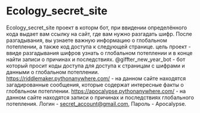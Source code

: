 # Ecology_secret_site
Ecology_secret_site
проект в которм бот, при ввидении определённого кода выдает вам ссылку на сайт,
где вам нужно разгадать шифр. После разгадывания, вы узнаете важную информацию о глобальном потеплении,
а также код доступа к следующей странице.
цель проект - ввиде разгадывания шифров узнать о глобальном потеплении и в конце найти записи о причинах и последствиях.
@giffter_new_year_bot - бот который просит коды доступа для доступа к страницам с шифрами и данными о глобальном потеплении.
https://riddlemaker.pythonanywhere.com/ - на данном сайте находятся загадированные сообщения, которые содержат интересные факты о глобвльном потеплении.
https://apocalypse.pythonanywhere.com/ - на данном сайте находятся записи о причинах и последствиях глобального потепления. Логин - secret_account@gmail.com, Пароль - Apocalypse.
